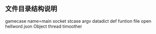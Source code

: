 ## 文件目录结构说明

gamecase
name=main
socket
stcase
argv
datadict
def funtion
file open
hellword
json
Object
thread
timoother
